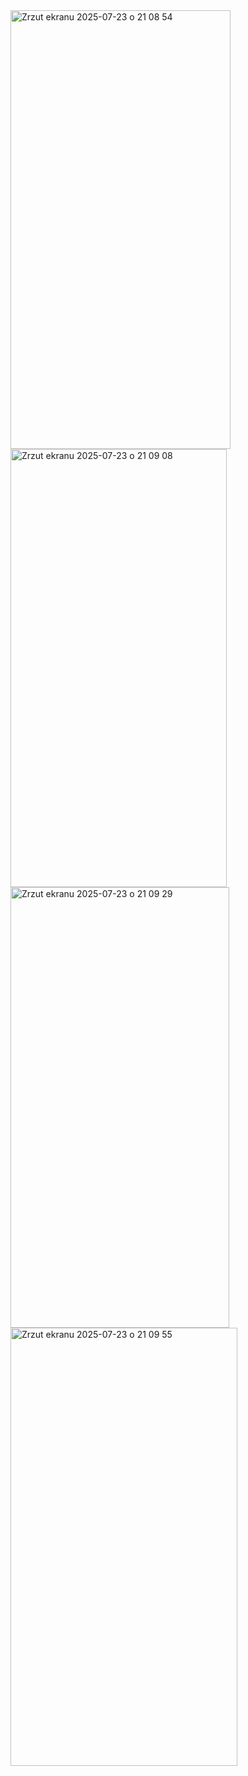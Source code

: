 <img width="352" height="702" alt="Zrzut ekranu 2025-07-23 o 21 08 54" src="https://github.com/user-attachments/assets/136b86a1-ec5d-425d-9f58-7f73b1b6092f" />

<img width="346" height="701" alt="Zrzut ekranu 2025-07-23 o 21 09 08" src="https://github.com/user-attachments/assets/e365702c-12ce-4bfc-9be8-fc5461d8149f" />

<img width="350" height="705" alt="Zrzut ekranu 2025-07-23 o 21 09 29" src="https://github.com/user-attachments/assets/45f6be68-40d2-41ce-9b94-21842d4b9994" />

<img width="363" height="701" alt="Zrzut ekranu 2025-07-23 o 21 09 55" src="https://github.com/user-attachments/assets/f3748b3a-63a9-4771-81a8-c368d25f77bb" />
